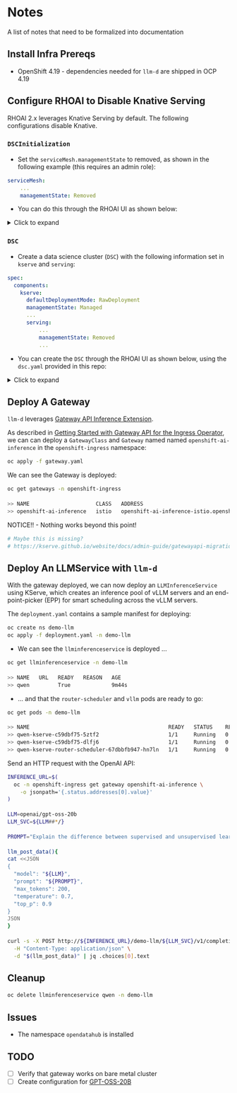 # Notes

A list of notes that need to be formalized into documentation

## Install Infra Prereqs

- OpenShift 4.19 - dependencies needed for `llm-d` are shipped in OCP 4.19

## Configure RHOAI to Disable Knative Serving

RHOAI 2.x leverages Knative Serving by default. The following configurations disable Knative.

### `DSCInitialization`

- Set the `serviceMesh.managementState` to removed, as shown in the following example (this requires an admin role):

```yaml
serviceMesh:
    ...
    managementState: Removed
```

- You can do this through the RHOAI UI as shown below:

<details>
<summary>Click to expand</summary>
<img src="images/dsci.png" alt="dsci_ui">
</details>

### `DSC`

- Create a data science cluster (`DSC`) with the following information set in `kserve` and `serving`:

```yaml
spec:
  components:
    kserve:
      defaultDeploymentMode: RawDeployment
      managementState: Managed
      ...
      serving:
          ...
          managementState: Removed
          ...
```

- You can create the `DSC` through the RHOAI UI as shown below, using the `dsc.yaml` provided in this repo:

<details>
<summary>Click to expand</summary>
<img src="images/dsc.png" alt="dsc_ui">
</details>

## Deploy A Gateway

`llm-d` leverages [Gateway API Inference Extension](https://gateway-api-inference-extension.sigs.k8s.io/).

As described in [Getting Started with Gateway API for the Ingress Operator](https://docs.okd.io/latest/networking/ingress_load_balancing/configuring_ingress_cluster_traffic/ingress-gateway-api.html#nw-ingress-gateway-api-enable_ingress-gateway-api), we can can deploy a `GatewayClass` and `Gateway` named
named `openshift-ai-inference` in the `openshift-ingress` namespace:

```bash
oc apply -f gateway.yaml
```

We can see the Gateway is deployed:

```bash
oc get gateways -n openshift-ingress

>> NAME                     CLASS   ADDRESS                                                            PROGRAMMED   AGE
>> openshift-ai-inference   istio   openshift-ai-inference-istio.openshift-ingress.svc.cluster.local   True         9d
```

NOTICE!! - Nothing works beyond this point!

```sh
# Maybe this is missing?
# https://kserve.github.io/website/docs/admin-guide/gatewayapi-migration#4-configure-kserve-to-use-gateway-api
```

## Deploy An LLMService with `llm-d`

With the gateway deployed, we can now deploy an `LLMInferenceService` using KServe, which creates an inference pool of vLLM servers and an end-point-picker (EPP) for smart scheduling across the vLLM servers.

The `deployment.yaml` contains a sample manifest for deploying:

```bash
oc create ns demo-llm
oc apply -f deployment.yaml -n demo-llm
```

- We can see the `llminferenceservice` is deployed ...

```bash
oc get llminferenceservice -n demo-llm

>> NAME   URL   READY   REASON   AGE
>> qwen         True             9m44s
```

- ... and that the `router-scheduler` and `vllm` pods are ready to go:

```bash
oc get pods -n demo-llm

>> NAME                                            READY   STATUS    RESTARTS   AGE
>> qwen-kserve-c59dbf75-5ztf2                      1/1     Running   0          9m15s
>> qwen-kserve-c59dbf75-dlfj6                      1/1     Running   0          9m15s
>> qwen-kserve-router-scheduler-67dbbfb947-hn7ln   1/1     Running   0          9m15s
```

Send an HTTP request with the OpenAI API:

```sh
INFERENCE_URL=$(
  oc -n openshift-ingress get gateway openshift-ai-inference \
    -o jsonpath='{.status.addresses[0].value}'
)

LLM=openai/gpt-oss-20b
LLM_SVC=${LLM##*/}

PROMPT="Explain the difference between supervised and unsupervised learning in machine learning. Include examples of algorithms used in each type."

llm_post_data(){
cat <<JSON
{
  "model": "${LLM}",
  "prompt": "${PROMPT}",
  "max_tokens": 200,
  "temperature": 0.7,
  "top_p": 0.9
}
JSON
}

curl -s -X POST http://${INFERENCE_URL}/demo-llm/${LLM_SVC}/v1/completions \
  -H "Content-Type: application/json" \
  -d "$(llm_post_data)" | jq .choices[0].text
```

## Cleanup

```bash
oc delete llminferenceservice qwen -n demo-llm
```

## Issues

- The namespace `opendatahub` is installed

## TODO

- [ ] Verify that gateway works on bare metal cluster
- [ ] Create configuration for [GPT-OSS-20B](https://huggingface.co/openai/gpt-oss-20b)
